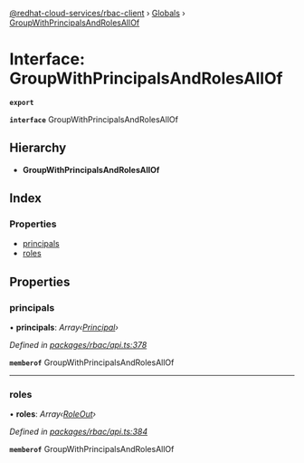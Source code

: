 [@redhat-cloud-services/rbac-client](../README.md) › [Globals](../globals.md) › [GroupWithPrincipalsAndRolesAllOf](groupwithprincipalsandrolesallof.md)

# Interface: GroupWithPrincipalsAndRolesAllOf

**`export`** 

**`interface`** GroupWithPrincipalsAndRolesAllOf

## Hierarchy

* **GroupWithPrincipalsAndRolesAllOf**

## Index

### Properties

* [principals](groupwithprincipalsandrolesallof.md#principals)
* [roles](groupwithprincipalsandrolesallof.md#roles)

## Properties

###  principals

• **principals**: *Array‹[Principal](principal.md)›*

*Defined in [packages/rbac/api.ts:378](https://github.com/RedHatInsights/javascript-clients/blob/master/packages/rbac/api.ts#L378)*

**`memberof`** GroupWithPrincipalsAndRolesAllOf

___

###  roles

• **roles**: *Array‹[RoleOut](roleout.md)›*

*Defined in [packages/rbac/api.ts:384](https://github.com/RedHatInsights/javascript-clients/blob/master/packages/rbac/api.ts#L384)*

**`memberof`** GroupWithPrincipalsAndRolesAllOf
